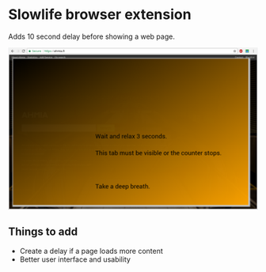 # Slowlife browser extension

Adds 10 second delay before showing a web page.

![alt text](https://raw.githubusercontent.com/juhanurmi/brain-firewall/master/slowlife-browser-extension/screenshot.png)

## Things to add

- Create a delay if a page loads more content
- Better user interface and usability
